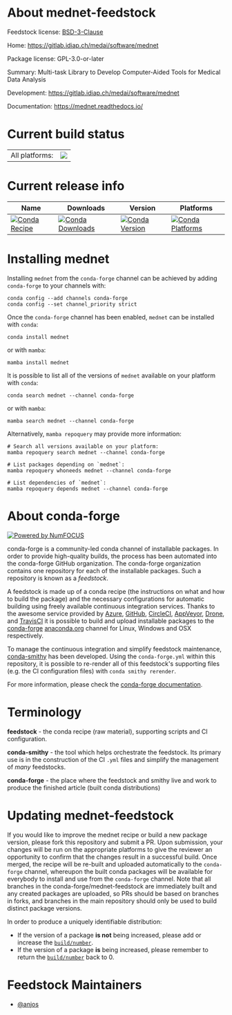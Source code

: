 About mednet-feedstock
======================

Feedstock license: [BSD-3-Clause](https://github.com/conda-forge/mednet-feedstock/blob/main/LICENSE.txt)

Home: https://gitlab.idiap.ch/medai/software/mednet

Package license: GPL-3.0-or-later

Summary: Multi-task Library to Develop Computer-Aided Tools for Medical Data Analysis

Development: https://gitlab.idiap.ch/medai/software/mednet

Documentation: https://mednet.readthedocs.io/

Current build status
====================


<table><tr><td>All platforms:</td>
    <td>
      <a href="https://dev.azure.com/conda-forge/feedstock-builds/_build/latest?definitionId=23198&branchName=main">
        <img src="https://dev.azure.com/conda-forge/feedstock-builds/_apis/build/status/mednet-feedstock?branchName=main">
      </a>
    </td>
  </tr>
</table>

Current release info
====================

| Name | Downloads | Version | Platforms |
| --- | --- | --- | --- |
| [![Conda Recipe](https://img.shields.io/badge/recipe-mednet-green.svg)](https://anaconda.org/conda-forge/mednet) | [![Conda Downloads](https://img.shields.io/conda/dn/conda-forge/mednet.svg)](https://anaconda.org/conda-forge/mednet) | [![Conda Version](https://img.shields.io/conda/vn/conda-forge/mednet.svg)](https://anaconda.org/conda-forge/mednet) | [![Conda Platforms](https://img.shields.io/conda/pn/conda-forge/mednet.svg)](https://anaconda.org/conda-forge/mednet) |

Installing mednet
=================

Installing `mednet` from the `conda-forge` channel can be achieved by adding `conda-forge` to your channels with:

```
conda config --add channels conda-forge
conda config --set channel_priority strict
```

Once the `conda-forge` channel has been enabled, `mednet` can be installed with `conda`:

```
conda install mednet
```

or with `mamba`:

```
mamba install mednet
```

It is possible to list all of the versions of `mednet` available on your platform with `conda`:

```
conda search mednet --channel conda-forge
```

or with `mamba`:

```
mamba search mednet --channel conda-forge
```

Alternatively, `mamba repoquery` may provide more information:

```
# Search all versions available on your platform:
mamba repoquery search mednet --channel conda-forge

# List packages depending on `mednet`:
mamba repoquery whoneeds mednet --channel conda-forge

# List dependencies of `mednet`:
mamba repoquery depends mednet --channel conda-forge
```


About conda-forge
=================

[![Powered by
NumFOCUS](https://img.shields.io/badge/powered%20by-NumFOCUS-orange.svg?style=flat&colorA=E1523D&colorB=007D8A)](https://numfocus.org)

conda-forge is a community-led conda channel of installable packages.
In order to provide high-quality builds, the process has been automated into the
conda-forge GitHub organization. The conda-forge organization contains one repository
for each of the installable packages. Such a repository is known as a *feedstock*.

A feedstock is made up of a conda recipe (the instructions on what and how to build
the package) and the necessary configurations for automatic building using freely
available continuous integration services. Thanks to the awesome service provided by
[Azure](https://azure.microsoft.com/en-us/services/devops/), [GitHub](https://github.com/),
[CircleCI](https://circleci.com/), [AppVeyor](https://www.appveyor.com/),
[Drone](https://cloud.drone.io/welcome), and [TravisCI](https://travis-ci.com/)
it is possible to build and upload installable packages to the
[conda-forge](https://anaconda.org/conda-forge) [anaconda.org](https://anaconda.org/)
channel for Linux, Windows and OSX respectively.

To manage the continuous integration and simplify feedstock maintenance,
[conda-smithy](https://github.com/conda-forge/conda-smithy) has been developed.
Using the ``conda-forge.yml`` within this repository, it is possible to re-render all of
this feedstock's supporting files (e.g. the CI configuration files) with ``conda smithy rerender``.

For more information, please check the [conda-forge documentation](https://conda-forge.org/docs/).

Terminology
===========

**feedstock** - the conda recipe (raw material), supporting scripts and CI configuration.

**conda-smithy** - the tool which helps orchestrate the feedstock.
                   Its primary use is in the construction of the CI ``.yml`` files
                   and simplify the management of *many* feedstocks.

**conda-forge** - the place where the feedstock and smithy live and work to
                  produce the finished article (built conda distributions)


Updating mednet-feedstock
=========================

If you would like to improve the mednet recipe or build a new
package version, please fork this repository and submit a PR. Upon submission,
your changes will be run on the appropriate platforms to give the reviewer an
opportunity to confirm that the changes result in a successful build. Once
merged, the recipe will be re-built and uploaded automatically to the
`conda-forge` channel, whereupon the built conda packages will be available for
everybody to install and use from the `conda-forge` channel.
Note that all branches in the conda-forge/mednet-feedstock are
immediately built and any created packages are uploaded, so PRs should be based
on branches in forks, and branches in the main repository should only be used to
build distinct package versions.

In order to produce a uniquely identifiable distribution:
 * If the version of a package **is not** being increased, please add or increase
   the [``build/number``](https://docs.conda.io/projects/conda-build/en/latest/resources/define-metadata.html#build-number-and-string).
 * If the version of a package **is** being increased, please remember to return
   the [``build/number``](https://docs.conda.io/projects/conda-build/en/latest/resources/define-metadata.html#build-number-and-string)
   back to 0.

Feedstock Maintainers
=====================

* [@anjos](https://github.com/anjos/)


<!-- dummy commit to enable rerendering -->

